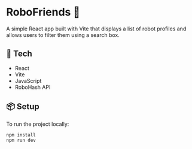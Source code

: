 # RoboFriends 🤖

A simple React app built with Vite that displays a list of robot profiles and allows users to filter them using a search box.

## 🚀 Tech

- React
- Vite
- JavaScript
- RoboHash API

## 📦 Setup

To run the project locally:

```bash
npm install
npm run dev
```
